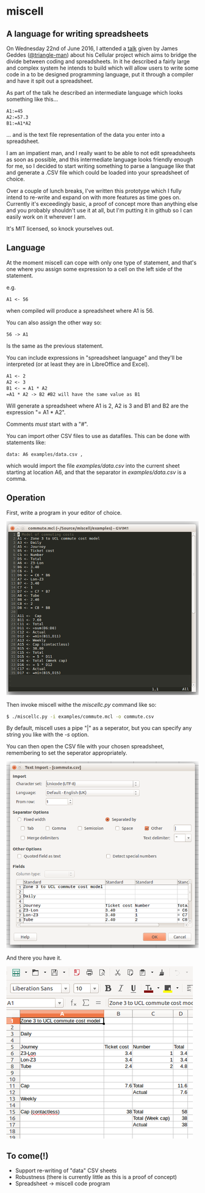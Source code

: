 # miscell
## A language for writing spreadsheets

On Wednesday 22nd of June 2016, I attended a [talk](https://github.com/triangle-man/intro-to-cellular-talk) given by James Geddes ([@triangle-man](https://github.com/triangle-man)) about his Cellular project which aims to bridge the divide between coding and spreadsheets.  In it he described a fairly large and complex system he intends to build which will allow users to write some code in a to be designed programming language, put it through a compiler and have it spit out a spreadsheet.

As part of the talk he described an intermediate language which looks something like this...

```none
A1:=45
A2:=57.3
B1:=A1*A2
```

... and is the text file representation of the data you enter into a spreadsheet.

I am an impatient man, and I really want to be able to not edit spreadsheets as soon as possible, and this intermediate language looks friendly enough for me, so I decided to start writing something to parse a language like that and generate a .CSV file which could be loaded into your spreadsheet of choice.

Over a couple of lunch breaks, I've written this prototype which I fully intend to re-write and expand on with more features as time goes on.  Currently it's exceedingly basic, a proof of concept more than anything else and you probably shouldn't use it at all, but I'm putting it in github so I can easily work on it wherever I am.

It's MIT licensed, so knock yourselves out.

## Language 

At the moment miscell can cope with only one type of statement, and that's one where you assign some expression to a cell on the left side of the statement.

e.g.

```none
A1 <- 56
```

when compiled will produce a spreadsheet where A1 is 56.

You can also assign the other way so:

```none
56 -> A1
```

Is the same as the previous statement.

You can include expressions in "spreadsheet language" and they'll be interpreted (or at least they are in LibreOffice and Excel).

```none
A1 <- 2
A2 <- 3
B1 <- = A1 * A2
=A1 * A2 -> B2 #B2 will have the same value as B1
```

Will generate a spreadsheet where A1 is 2, A2 is 3 and B1 and B2 are the expression "= A1 * A2".

Comments *must* start with a "\#".

You can import other CSV files to use as datafiles.  This can be done with statements like:

```none
data: A6 examples/data.csv ,
```

which would import the file *examples/data.csv* into the current sheet starting at location A6, and that the separator in *examples/data.csv* is a comma.

## Operation

First, write a program in your editor of choice.

![Commute example](images/commute-source.png)

Then invoke miscell withe the *miscellc.py* command like so:

```bash
$ ./miscellc.py -i examples/commute.mcl -o commute.csv
```

By default, miscell uses a pipe "|" as a seperator, but you can specify any string you like with the *-s* option.

You can then open the CSV file with your chosen spreadsheet, remembering to set the seperator appropriately.

![Import in LibreOffice](images/import.png)

And there you have it.

![commute.csv in LibreOffice](images/commute.png)

## To come(!)

* Support re-writing of "data" CSV sheets
* Robustness (there is currently little as this is a proof of concept)
* Spreadsheet -> miscell code program
